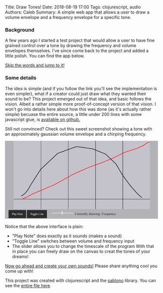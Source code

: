 Title: Draw Tones!
Date: 2018-08-19 17:00
Tags: clojurescript, audio
Authors: Caleb
Summary: A simple web app that allows a user to draw a volume envelope and a frequency envelope for a specific tone.

### Background
A few years ago I started a test project that would allow a user to have fine
grained control over a tone by drawing the frequency and volume envelopes
themselves. I've since come back to the project and added a little polish.
You can find the app below.

[Skip the words and jump to it!](apps/audiodraw/audio.html)

### Some details
The idea is simple (and if you follow the link you'll see the implementation is even simpler), what if a creator could just draw what they wanted their sound to be? This project emerged out of that idea, and basic follows the vision. Albeit a rather simple more proof-of-concept version of that vision. I won't go into details here about how this was done (as it's actually rather simple) becuase the entire source, a little under 200 lines with some javascript glue, is [available on github.](https://github.com/CalebJohn/infinitemonkeytheorem/tree/gh-pages/apps/audiodraw)

Still not convinced? Check out this sweet screenshot showing a tone with an approximately gaussian volume envelope and a chirping frequency.

![Screenshot of the application displaying a chirp](images/envelope.png)

Notice that the above interface is plain:

- "Play Note" does exactly as it sounds (makes a sound)
- "Toggle Line" switches between volume and frequency input
- The slider allows you to change the timescale of the program
With that in place you can freely draw on the canvas to creat the tones of your dreams!

[Now go ahead and create your own sounds!](apps/audiodraw/audio.html)
Please share anything cool you come up with!

This project was created with clojurescript and the [sablono](https://github.com/r0man/sablono) library. You can see the [entire file here](https://github.com/CalebJohn/infinitemonkeytheorem/tree/gh-pages/apps/audiodraw/audio.cljs).

